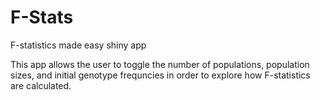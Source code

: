 # F-Stats
F-statistics made easy shiny app

This app allows the user to toggle the number of populations, population sizes, and initial genotype frequncies in order to explore how F-statistics are calculated. 
